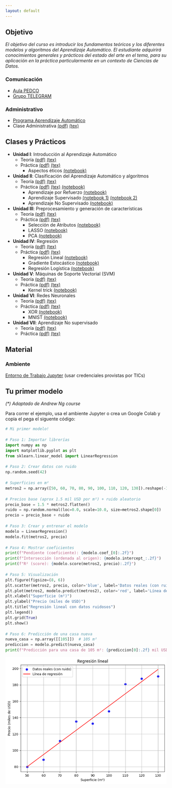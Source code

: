 ```yaml
---
layout: default
---
```


## Objetivo

_El objetivo del curso es introducir los fundamentos teóricos y los diferentes modelos y algoritmos del Aprendizaje Automático._ 
_El estudiante adquirirá conocimientos generales y prácticos del estado del arte en el tema, para su aplicación en la práctica particularmente en un contexto de Ciencias de Datos._


### Comunicación

* [Aula PEDCO](https://pedco.uncoma.edu.ar/course/view.php?id=9477)
* [Grupo TELEGRAM](https://t.me/+O4K7jtf60Qw5ODIx)

### Administrativo

* [Programa Aprendizaje Automático](/docs/Administrativa/02%20Aprendizaje%20Automatico.docx.pdf)
* Clase Administrativa [(pdf)](/docs/Administrativa/EIDA_Admin.pdf) [(tex)](/docs/Administrativa/EIDA_Admin.zip)

## Clases y Prácticos

* **Unidad I**: Introducción al Aprendizaje Automático
  * Teoría [(pdf)](/docs/UnidadI/Teoría/EIDA_Unidad_I.pdf) [(tex)](/docs/UnidadI/Teoría/EIDA_Unidad_I.zip)
  * Práctica [(pdf)](/docs/UnidadI/LaboratorioI/Laboratorio_1.pdf) [(tex)](/docs/UnidadI/LaboratorioI/Laboratorio_1.zip) 
    * Aspectos éticos [(notebook)](https://github.com/germanbraun/germanbraun.github.io/blob/main/docs/UnidadI/LaboratorioI/aif360-fairness.ipynb) 
* **Unidad II**:  Clasificación del Aprendizaje Automático y
algoritmos
  * Teoría [(pdf)](/docs/UnidadII/Teoría/EIDA_Unidad_II.pdf) [(tex)](/docs/UnidadII/Teoría/EIDA_Unidad_II.zip)
  * Práctica [(pdf)](/docs/UnidadII/LaboratorioII/Laboratorio_II.pdf) [(tex)](/docs/UnidadII/LaboratorioII/Laboratorio_II.zip) [(notebook)](https://github.com/germanbraun/germanbraun.github.io/blob/main/docs/UnidadII/LaboratorioII/python_basico.ipynb)
    * Aprendizaje por Refuerzo [(notebook)](https://github.com/germanbraun/germanbraun.github.io/blob/main/docs/UnidadII/LaboratorioII/game-refuerzo.ipynb) 
    * Aprendizaje Supervisado [(notebook 1)](https://github.com/germanbraun/germanbraun.github.io/blob/main/docs/UnidadII/LaboratorioII/Precios%20de%20Casas%20dada%20su%20superficie.ipynb) [(notebook 2)](https://github.com/germanbraun/germanbraun.github.io/blob/main/docs/UnidadII/LaboratorioII/clasificador-spam.ipynb)
    * Aprendizaje No Supervisado [(notebook)](https://github.com/germanbraun/germanbraun.github.io/blob/main/docs/UnidadII/LaboratorioII/iris-solo-una-feature.ipynb) 
* **Unidad III**: Preprocesamiento y generación de características
  * Teoría [(pdf)](/docs/UnidadIII/Teoria/EIDA_Unidad_III.pdf) [(tex)](/docs/UnidadIII/Teoria/EIDA_Unidad_III.zip) 
  * Práctica [(pdf)](/docs/UnidadIII/Laboratorio/Laboratorio_III.pdf) [(tex)](/docs/UnidadIII/Laboratorio/Laboratorio_III.zip)
    * Selección de Atributos [(notebook)](https://github.com/germanbraun/germanbraun.github.io/blob/main/docs/UnidadIII/Laboratorio/Seleccion-Atributos.ipynb) 
    * LASSO [(notebook)](https://github.com/germanbraun/germanbraun.github.io/blob/main/docs/UnidadIII/Laboratorio/LASSO.ipynb)
    * PCA [(notebook)](https://github.com/germanbraun/germanbraun.github.io/blob/main/docs/UnidadIII/Laboratorio/PCA.ipynb) 
* **Unidad IV**: Regresión
  * Teoría [(pdf)](/docs/UnidadIV/Teoria/EIDA_Unidad_IV.pdf) [(tex)](/docs/UnidadIV/Teoria/EIDA_Unidad_IV.zip) 
  * Práctica [(pdf)](/docs/UnidadIV/Laboratorio/Laboratorio_IV.pdf) [(tex)](/docs/UnidadIV/Laboratorio/Laboratorio_IV.zip)
    * Regresión Lineal [(notebook)](https://github.com/germanbraun/germanbraun.github.io/blob/main/docs/UnidadIV/Laboratorio/RegresionLineal.ipynb)
    * Gradiente Estocástico [(notebook)](https://github.com/germanbraun/germanbraun.github.io/blob/main/docs/UnidadIV/Laboratorio/GradienteEstocastico.ipynb) 
    * Regresión Logística [(notebook)](https://github.com/germanbraun/germanbraun.github.io/blob/main/docs/UnidadIV/Laboratorio/RegresionLogistica.ipynb) 
* **Unidad V**: Máquinas de Soporte Vectorial (SVM)
  * Teoría [(pdf)](/docs/UnidadV/Teoria/EIDA_Unidad_V.pdf) [(tex)](/docs/UnidadV/Teoria/EIDA_Unidad_V.zip) 
  * Práctica [(pdf)](/docs/UnidadV/Laboratorio/Laboratorio_V.pdf) [(tex)](/docs/UnidadV/Laboratorio/Laboratorio_V.zip)
    * Kernel trick [(notebook)](https://github.com/germanbraun/germanbraun.github.io/blob/main/docs/UnidadV/Laboratorio/KernelTrick.ipynb)
* **Unidad VI**: Redes Neuronales
  * Teoría [(pdf)](/docs/UnidadVI/Teoría/EIDA_Unidad_VI.pdf) [(tex)](/docs/UnidadVI/Teoría/EIDA_Unidad_VI.zip) 
  * Práctica [(pdf)]() [(tex)]()
    * XOR [(notebook)](https://github.com/germanbraun/germanbraun.github.io/blob/main/docs/UnidadVI/Laboratorio/XOR.ipynb)
    * MNIST [(notebook)](https://github.com/germanbraun/germanbraun.github.io/blob/main/docs/UnidadVI/Laboratorio/ANN-MNIST.ipynb) 
* **Unidad VII**: Aprendizaje No supervisado
  * Teoría [(pdf)]() [(tex)]() 
  * Práctica [(pdf)]() [(tex)]()


## Material

### Ambiente
[Entorno de Trabajo Jupyter](https://jupyter.fi.uncoma.edu.ar/hub/login?next=%2Fhub%2F) (usar credenciales provistas por TICs)

## Tu primer modelo

_(*) Adaptado de Andrew Ng course_

Para correr el ejemplo, usa el ambiente Jupyter o crea un Google Colab y copia
el pega el siguente código:

```python
# Mi primer modelo!

# Paso 1: Importar librerías
import numpy as np
import matplotlib.pyplot as plt
from sklearn.linear_model import LinearRegression

# Paso 2: Crear datos con ruido
np.random.seed(42)

# Superficies en m²
metros2 = np.array([50, 60, 70, 80, 90, 100, 110, 120, 130]).reshape(-1, 1)

# Precios base (aprox 1.5 mil USD por m²) + ruido aleatorio
precio_base = 1.5 * metros2.flatten()
ruido = np.random.normal(loc=0.0, scale=10.0, size=metros2.shape[0])
precio = precio_base + ruido

# Paso 3: Crear y entrenar el modelo
modelo = LinearRegression()
modelo.fit(metros2, precio)

# Paso 4: Mostrar coeficientes
print(f"Pendiente (coeficiente): {modelo.coef_[0]:.2f}")
print(f"Intersección (ordenada al origen): {modelo.intercept_:.2f}")
print(f"R² (score): {modelo.score(metros2, precio):.2f}")

# Paso 5: Visualización
plt.figure(figsize=(8, 6))
plt.scatter(metros2, precio, color='blue', label='Datos reales (con ruido)')
plt.plot(metros2, modelo.predict(metros2), color='red', label='Línea de regresión')
plt.xlabel("Superficie (m²)")
plt.ylabel("Precio (miles de USD)")
plt.title("Regresión lineal con datos ruidosos")
plt.legend()
plt.grid(True)
plt.show()

# Paso 6: Predicción de una casa nueva
nueva_casa = np.array([[105]])  # 105 m²
prediccion = modelo.predict(nueva_casa)
print(f"Predicción para una casa de 105 m²: {prediccion[0]:.2f} mil USD")
```
![Regresión](/assets/img/regression.png)